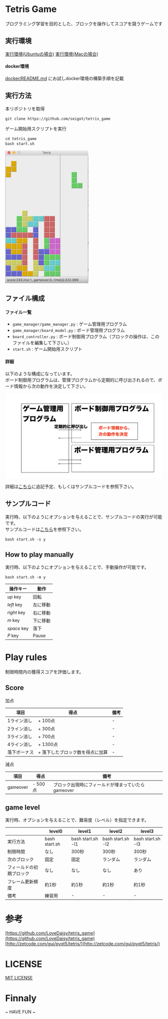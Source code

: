 # Tetris Game

プログラミング学習を目的とした、ブロックを操作してスコアを競うゲームです

## 実行環境

[実行環境(Ubuntuの場合)](./doc/files/install_ubuntu.md)
[実行環境(Macの場合)](./doc/files/install_mac.md)

#### docker環境

[docker/README.md](docker/README.md) にお試しdocker環境の構築手順を記載

## 実行方法

本リポジトリを取得

```shell
git clone https://github.com/seigot/tetris_game
```

ゲーム開始用スクリプトを実行

```shell
cd tetris_game
bash start.sh
```

![Screenshot](doc/pics/screenshot_02.png)

## ファイル構成

#### ファイル一覧

* `game_manager/game_manager.py` : ゲーム管理用プログラム
* `game_manager/board_model.py` : ボード管理用プログラム
* `board_controller.py` : ボード制御用プログラム（ブロックの操作は、このファイルを編集して下さい。）
* `start.sh` : ゲーム開始用スクリプト

#### 詳細

以下のような構成になっています。<br>
ボード制御用プログラムは、管理プログラムから定期的に呼び出されるので、ボード情報から次の動作を決定して下さい。 <br>

![Screenshot](doc/pics/20201017-3.png)

詳細は[こちら](doc/files/board_model.md)に追記予定、もしくはサンプルコードを参照下さい。<br>

## サンプルコード

実行時、以下のようにオプションを与えることで、サンプルコードの実行が可能です。<br>
サンプルコードは[こちら](game_manager/board_controller_sample.py)を参照下さい。<br>

```shell
bash start.sh -s y
```

## How to play manually

実行時、以下のようにオプションを与えることで、手動操作が可能です。

```shell
bash start.sh -m y
```

|  操作キー  |  動作  |
| ---- | ---- |
|  *up* key  |  回転  |
|  *left* key  |  左に移動  |
|  *right* key   |  右に移動  |
|  *m* key  |  下に移動  |
|  *space* key  |  落下  |
|  *P* key  |  Pause  |

# Play rules

制限時間内の獲得スコアを評価します。

## Score

加点

|  項目  |  得点  |  備考  |
| ---- | ---- |  ---- |
|  1ライン消し  |  + 100点  |  -  |
|  2ライン消し  |  + 300点  |  -  |
|  3ライン消し  |  + 700点  |  -  |
|  4ライン消し  |  + 1300点  |  -  |
|  落下ボーナス  |  + 落下したブロック数を得点に加算  |  -  |

減点

|  項目  |  得点  |  備考  |
| ---- | ---- |  ---- |
|  gameover  |  - 500点  | ブロック出現時にフィールドが埋まっていたらgameover


## game level

実行時、オプションを与えることで、難易度（レベル）を指定できます。<br>

|     |  level0  |  level1  |  level2  |  level3  | 
| --- | --- | --- | --- | --- | 
|  実行方法  | bash start.sh | bash start.sh -l1 | bash start.sh -l2  | bash start.sh -l3 | 
|  制限時間  |  なし  |  300秒  |  300秒  |  300秒  | 
|  次のブロック  |  固定  |  固定  |  ランダム  |  ランダム  | 
|  フィールドの初期ブロック  |  なし  |  なし  |  なし  |  あり  | 
|  フレーム更新頻度  |  約1秒  |  約1秒  |  約1秒  |  約1秒  | 
|  備考  |  練習用  |  -  |  -  |  -  | 

# 参考

[https://github.com/LoveDaisy/tetris_game](https://github.com/LoveDaisy/tetris_game) <br>
[http://zetcode.com/gui/pyqt5/tetris/](http://zetcode.com/gui/pyqt5/tetris/)

# LICENSE

[MIT LICENSE](LICENSE)

# Finnaly

~ HAVE FUN ~
